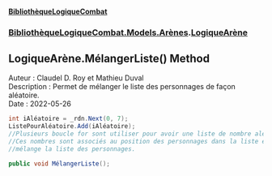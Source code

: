 #### [BibliothèqueLogiqueCombat](readme.md 'readme')
### [BibliothèqueLogiqueCombat.Models.Arènes](readme.md#BibliothèqueLogiqueCombat.Models.Arènes 'BibliothèqueLogiqueCombat.Models.Arènes').[LogiqueArène](BibliothèqueLogiqueCombat.Models.Arènes.LogiqueArène.md 'BibliothèqueLogiqueCombat.Models.Arènes.LogiqueArène')

## LogiqueArène.MélangerListe() Method

Auteur : Claudel D. Roy et Mathieu Duval    
Description : Permet de mélanger le liste des personnages de façon aléatoire.    
Date : 2022-05-26   
  
```csharp  
int iAléatoire = _rdn.Next(0, 7);      
ListePourAléatoire.Add(iAléatoire);    
//Plusieurs boucle for sont utiliser pour avoir une liste de nombre aléatoire.      
//Ces nombres sont associés au position des personnages dans la liste et de ce fait,     
//mélange la liste des personnages.  
```

```csharp
public void MélangerListe();
```